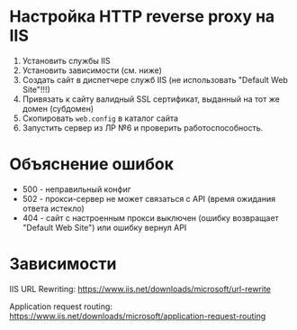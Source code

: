 # Настройка HTTP reverse proxy на IIS

1. Установить службы IIS
2. Установить зависимости (см. ниже)
3. Создать сайт в диспетчере служб IIS (не использовать "Default Web Site"!!!)
4. Привязать к сайту валидный SSL сертификат, выданный на тот же домен (субдомен)
5. Скопировать `web.config` в каталог сайта
6. Запустить сервер из ЛР №6 и проверить работоспособность.

# Объяснение ошибок

* 500 - неправильный конфиг
* 502 - прокси-сервер не может связаться с API (время ожидания ответа истекло)
* 404 - сайт с настроенным прокси выключен (ошибку возвращает "Default Web Site") или ошибку вернул API

# Зависимости

IIS URL Rewriting: https://www.iis.net/downloads/microsoft/url-rewrite

Application request routing: https://www.iis.net/downloads/microsoft/application-request-routing

